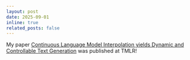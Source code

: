 ```yaml
---
layout: post
date: 2025-09-01
inline: true
related_posts: false
---
```


My paper [Continuous Language Model Interpolation yields Dynamic and Controllable Text Generation](https://openreview.net/pdf?id=xD9Nu2Wah4) was published at TMLR!